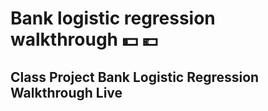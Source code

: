 # Bank logistic regression walkthrough 💵 💶 
## Class Project Bank Logistic Regression Walkthrough Live

